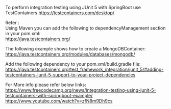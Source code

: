 
To perform integration testing using JUnit 5 with SpringBoot use TestContainers 
https://testcontainers.com/desktop/

Refer :  
Using Maven you can add the following to dependencyManagement section in your pom.xml:  
https://java.testcontainers.org/  

The following example shows how to create a MongoDBContainer:    
https://java.testcontainers.org/modules/databases/mongodb/  

Add the following dependency to your pom.xml/build.gradle file:  
https://java.testcontainers.org/test_framework_integration/junit_5/#adding-testcontainers-junit-5-support-to-your-project-dependencies

For More info please refer below links:  
https://www.freecodecamp.org/news/integration-testing-using-junit-5-testcontainers-with-springboot-example/    
https://www.youtube.com/watch?v=zfN8m9Dh9cs  



